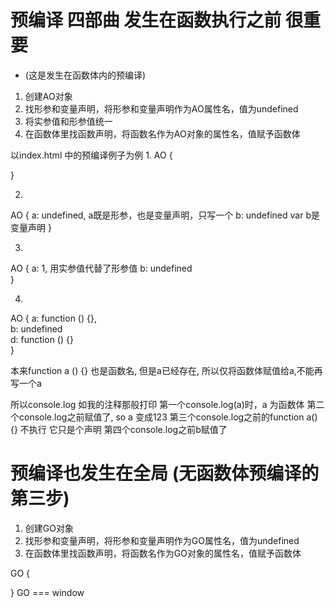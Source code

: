 # 预编译 四部曲 发生在函数执行之前 **很重要**
  - (这是发生在函数体内的预编译)
  1. 创建AO对象
  2. 找形参和变量声明，将形参和变量声明作为AO属性名，值为undefined
  3. 将实参值和形参值统一
  4. 在函数体里找函数声明，将函数名作为AO对象的属性名，值赋予函数体

  以index.html 中的预编译例子为例
  1. 
  AO {

  }

  2. 
  AO {
    a: undefined,       a既是形参，也是变量声明，只写一个
    b: undefined        var b是变量声明
  }

  3. 
  AO {
    a: 1,            用实参值代替了形参值
    b: undefined        
  }

  4. 
  AO {
    a: function () {},            
    b: undefined    
    d: function () {}  
  }

  本来function a () {} 也是函数名, 但是a已经存在, 所以仅将函数体赋值给a,不能再写一个a

  所以console.log 如我的注释那般打印
  第一个console.log(a)时，a 为函数体
  第二个console.log之前赋值了, so  a 变成123
  第三个console.log之前的function a() {} 不执行 它只是个声明
  第四个console.log之前b赋值了

# 预编译也发生在全局 (无函数体预编译的第三步)
  1. 创建GO对象
  2. 找形参和变量声明，将形参和变量声明作为GO属性名，值为undefined
  3. 在函数体里找函数声明，将函数名作为GO对象的属性名，值赋予函数体

  GO {

  }  GO === window
